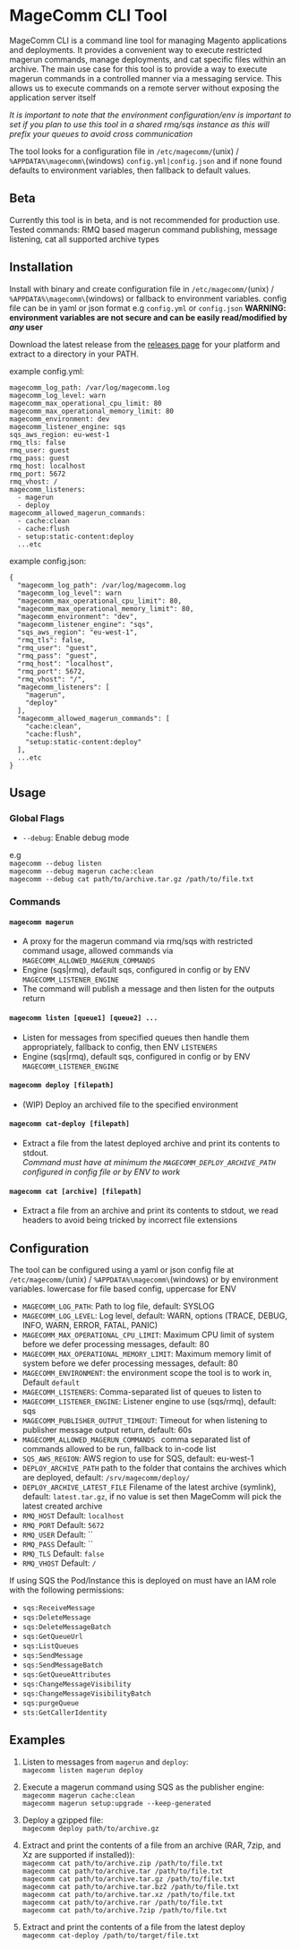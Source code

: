 # MageComm CLI Tool

MageComm CLI is a command line tool for managing Magento applications and deployments. It provides a convenient way to execute restricted magerun commands, manage deployments, and cat specific files within an archive.
The main use case for this tool is to provide a way to execute magerun commands in a controlled manner via a messaging service. This allows us to execute commands on a remote server without exposing the application server itself

*It is important to note that the environment configuration/env is important to set if you plan to use this tool in a shared rmq/sqs instance as this will prefix your queues to avoid cross communication*

The tool looks for a configuration file in `/etc/magecomm/`(unix) / `%APPDATA%\magecomm\`(windows) `config.yml|config.json` and if none found defaults to environment variables, then fallback to default values.

## Beta
Currently this tool is in beta, and is not recommended for production use.
Tested commands: RMQ based magerun command publishing, message listening, cat all supported archive types


## Installation

Install with binary and create configuration file in `/etc/magecomm/`(unix) / `%APPDATA%\magecomm\`(windows) or fallback to environment variables.
config file can be in yaml or json format e.g `config.yml` or `config.json`
**WARNING: environment variables are not secure and can be easily read/modified by *any* user**

Download the latest release from the [releases page](https://github.com/furan917/magecomm/releases) for your platform and extract to a directory in your PATH.

example config.yml:
```
magecomm_log_path: /var/log/magecomm.log
magecomm_log_level: warn
magecomm_max_operational_cpu_limit: 80
magecomm_max_operational_memory_limit: 80
magecomm_environment: dev
magecomm_listener_engine: sqs
sqs_aws_region: eu-west-1
rmq_tls: false
rmq_user: guest
rmq_pass: guest
rmq_host: localhost
rmq_port: 5672
rmq_vhost: /
magecomm_listeners:
  - magerun
  - deploy
magecomm_allowed_magerun_commands:
  - cache:clean
  - cache:flush
  - setup:static-content:deploy
  ...etc
```

example config.json:
```
{
  "magecomm_log_path": /var/log/magecomm.log
  "magecomm_log_level": warn
  "magecomm_max_operational_cpu_limit": 80,
  "magecomm_max_operational_memory_limit": 80,
  "magecomm_environment": "dev",
  "magecomm_listener_engine": "sqs",
  "sqs_aws_region": "eu-west-1",
  "rmq_tls": false,
  "rmq_user": "guest",
  "rmq_pass": "guest",
  "rmq_host": "localhost",
  "rmq_port": 5672,
  "rmq_vhost": "/",
  "magecomm_listeners": [
    "magerun",
    "deploy"
  ],
  "magecomm_allowed_magerun_commands": [
    "cache:clean",
    "cache:flush",
    "setup:static-content:deploy"
  ],
  ...etc
}
```

## Usage

### Global Flags

- `--debug`: Enable debug mode

e.g  
`magecomm --debug listen`  
`magecomm --debug magerun cache:clean`  
`magecomm --debug cat path/to/archive.tar.gz /path/to/file.txt`

### Commands

#### `magecomm magerun`

- A proxy for the magerun command via rmq/sqs with restricted command usage, allowed commands via `MAGECOMM_ALLOWED_MAGERUN_COMMANDS`
- Engine (sqs|rmq), default sqs, configured in config or by ENV `MAGECOMM_LISTENER_ENGINE`  
- The command will publish a message and then listen for the outputs return

#### `magecomm listen [queue1] [queue2] ...`

- Listen for messages from specified queues then handle them appropriately, fallback to config, then ENV `LISTENERS`
- Engine (sqs|rmq), default sqs, configured in config or by ENV `MAGECOMM_LISTENER_ENGINE`

#### `magecomm deploy [filepath]`

- (WIP) Deploy an archived file to the specified environment

#### `magecomm cat-deploy [filepath]`

- Extract a file from the latest deployed archive and print its contents to stdout.  
  *Command must have at minimum the `MAGECOMM_DEPLOY_ARCHIVE_PATH` configured in config file or by ENV to work*

#### `magecomm cat [archive] [filepath]`

- Extract a file from an archive and print its contents to stdout, we read headers to avoid being tricked by incorrect file extensions


## Configuration

The tool can be configured using a yaml or json config file at `/etc/magecomm/`(unix) / `%APPDATA%\magecomm\`(windows)  or by environment variables.
lowercase for file based config, uppercase for ENV

- `MAGECOMM_LOG_PATH`: Path to log file, default: SYSLOG
- `MAGECOMM_LOG_LEVEL`: Log level, default: WARN, options (TRACE, DEBUG, INFO, WARN, ERROR, FATAL, PANIC)
- `MAGECOMM_MAX_OPERATIONAL_CPU_LIMIT`: Maximum CPU limit of system before we defer processing messages, default: 80
- `MAGECOMM_MAX_OPERATIONAL_MEMORY_LIMIT`: Maximum memory limit of system before we defer processing messages, default: 80
- `MAGECOMM_ENVIRONMENT`: the environment scope the tool is to work in, Default `default`
- `MAGECOMM_LISTENERS`: Comma-separated list of queues to listen to
- `MAGECOMM_LISTENER_ENGINE`: Listener engine to use (sqs/rmq), default: sqs
- `MAGECOMM_PUBLISHER_OUTPUT_TIMEOUT`: Timeout for when listening to publisher message output return, default: 60s
- `MAGECOMM_ALLOWED_MAGERUN_COMMANDS ` comma separated list of commands allowed to be run, fallback to in-code list
- `SQS_AWS_REGION`: AWS region to use for SQS, default: eu-west-1
- `DEPLOY_ARCHIVE_PATH` path to the folder that contains the archives which are deployed, default: `/srv/magecomm/deploy/`
- `DEPLOY_ARCHIVE_LATEST_FILE` Filename of the latest archive (symlink), default: `latest.tar.gz`, if no value is set then MageComm will pick the latest created archive
- `RMQ_HOST` Default: `localhost`
- `RMQ_PORT` Default: `5672`
- `RMQ_USER` Default: ``
- `RMQ_PASS` Default: ``
- `RMQ_TLS`  Default: `false`
- `RMQ_VHOST` Default: `/`

If using SQS the Pod/Instance this is deployed on must have an IAM role with the following permissions:
- `sqs:ReceiveMessage`
- `sqs:DeleteMessage`
- `sqs:DeleteMessageBatch`
- `sqs:GetQueueUrl`
- `sqs:ListQueues`
- `sqs:SendMessage`
- `sqs:SendMessageBatch`
- `sqs:GetQueueAttributes`
- `sqs:ChangeMessageVisibility`
- `sqs:ChangeMessageVisibilityBatch`
- `sqs:purgeQueue`
- `sts:GetCallerIdentity`

## Examples

1. Listen to messages from `magerun` and `deploy`:  
`magecomm listen magerun deploy`  


2. Execute a magerun command using SQS as the publisher engine:  
`magecomm magerun cache:clean`  
`magecomm magerun setup:upgrade --keep-generated`  


3. Deploy a gzipped file:  
`magecomm deploy path/to/archive.gz`    


4. Extract and print the contents of a file from an archive (RAR, 7zip, and Xz are supported if installed)):  
`magecomm cat path/to/archive.zip /path/to/file.txt`  
`magecomm cat path/to/archive.tar /path/to/file.txt`  
`magecomm cat path/to/archive.tar.gz /path/to/file.txt`  
`magecomm cat path/to/archive.tar.bz2 /path/to/file.txt`  
`magecomm cat path/to/archive.tar.xz /path/to/file.txt`  
`magecomm cat path/to/archive.rar /path/to/file.txt`  
`magecomm cat path/to/archive.7zip /path/to/file.txt`  


5. Extract and print the contents of a file from the latest deploy  
`magecomm cat-deploy /path/to/target/file.txt`  